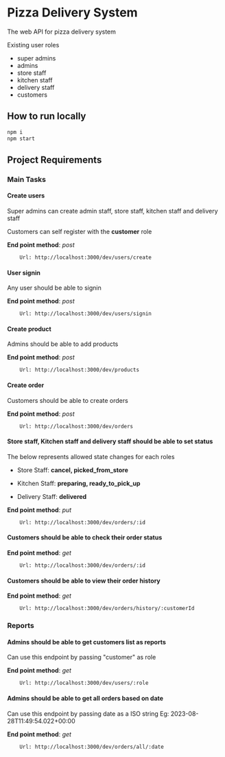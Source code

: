 # Pizza  Delivery System

The web API for pizza delivery system

Existing user roles
- super admins
- admins
-  store staff
-  kitchen staff
-  delivery staff
-  customers

## How to run locally
```sh
npm i
npm start
```

## Project Requirements

### Main Tasks


#### Create users
Super admins can  create admin staff, store staff, kitchen staff and delivery staff

Customers can self register with the **customer** role

**End point method**: *post*

        Url: http://localhost:3000/dev/users/create
 #### User signin

Any user should be able to signin

**End point method**: *post*

        Url: http://localhost:3000/dev/users/signin

#### Create product

Admins should be able to add products

**End point method**: *post*

        Url: http://localhost:3000/dev/products


#### Create order

Customers should be able to create orders

**End point method**: *post*

        Url: http://localhost:3000/dev/orders

#### Store staff, Kitchen staff and delivery staff should be able to set status

The below represents allowed state changes for each roles

- Store Staff: **cancel, picked_from_store**

- Kitchen Staff: **preparing, ready_to_pick_up**

- Delivery Staff: **delivered**

 **End point method**: *put*
   
        Url: http://localhost:3000/dev/orders/:id

####  Customers should be able to check their order status
   **End point method**: *get*
   
        Url: http://localhost:3000/dev/orders/:id
   
####  Customers should be able to view their order history
  **End point method**: *get*
   
        Url: http://localhost:3000/dev/orders/history/:customerId   
        
### Reports
####  Admins should be able to get customers list as reports

Can use this endpoint by passing "customer" as role

**End point method**: *get*

        Url: http://localhost:3000/dev/users/:role

####  Admins should be able to get all orders  based on date

Can use this endpoint by passing date as a ISO string Eg: 2023-08-28T11:49:54.022+00:00

**End point method**: *get*

        Url: http://localhost:3000/dev/orders/all/:date
        
